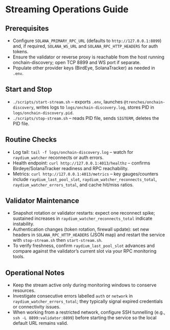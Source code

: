 # Streaming Operations Guide

## Prerequisites
- Configure `SOLANA_PRIMARY_RPC_URL` (defaults to `http://127.0.0.1:8899`) and, if required, `SOLANA_WS_URL` and `SOLANA_RPC_HTTP_HEADERS` for auth tokens.
- Ensure the validator or reverse proxy is reachable from the host running onchain-discovery; open TCP 8899 and WS port if separate.
- Populate other provider keys (BirdEye, SolanaTracker) as needed in `.env`.

## Start and Stop
- `./scripts/start-stream.sh` – exports `.env`, launches `@trenches/onchain-discovery`, writes logs to `logs/onchain-discovery.log`, stores PID in `logs/onchain-discovery.pid`.
- `./scripts/stop-stream.sh` – reads PID file, sends `SIGTERM`, deletes the PID file.

## Routine Checks
- Log tail: `tail -f logs/onchain-discovery.log` – watch for `raydium_watcher` reconnects or auth errors.
- Health endpoint: `curl http://127.0.0.1:4013/healthz` – confirms Birdeye/SolanaTracker readiness and RPC reachability.
- Metrics: `curl http://127.0.0.1:4013/metrics` – key gauges/counters include `raydium_last_pool_slot`, `raydium_watcher_reconnects_total`, `raydium_watcher_errors_total`, and cache hit/miss ratios.

## Validator Maintenance
- Snapshot rotation or validator restarts: expect one reconnect spike; sustained increases in `raydium_watcher_reconnects_total` indicate instability.
- Authentication changes (token rotation, firewall update): set new headers in `SOLANA_RPC_HTTP_HEADERS` (JSON map) and restart the service with `stop-stream.sh` then `start-stream.sh`.
- To verify freshness, confirm `raydium_last_pool_slot` advances and compare against the validator’s current slot via your RPC monitoring tools.

## Operational Notes
- Keep the stream active only during monitoring windows to conserve resources.
- Investigate consecutive errors labelled `auth` or `network` in `raydium_watcher_errors_total`; they typically signal expired credentials or connectivity issues.
- When working from a restricted network, configure SSH tunnelling (e.g., `ssh -L 8899:validator:8899`) before starting the service so the local default URL remains valid.
